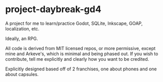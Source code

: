 # project-daybreak-gd4
A project for me to learn/practice Godot, SQLite, Inkscape, GOAP, localization, etc.

Ideally, an RPG.

All code is derived from MIT licensed repos, or more permissive, except mine and Arkeve's, which is minimal and being phased out.
If you wish to contribute, tell me explicitly and clearly how you want to be credited.

Explicitly designed based off of 2 franchises, one about phones and one about capsules.
